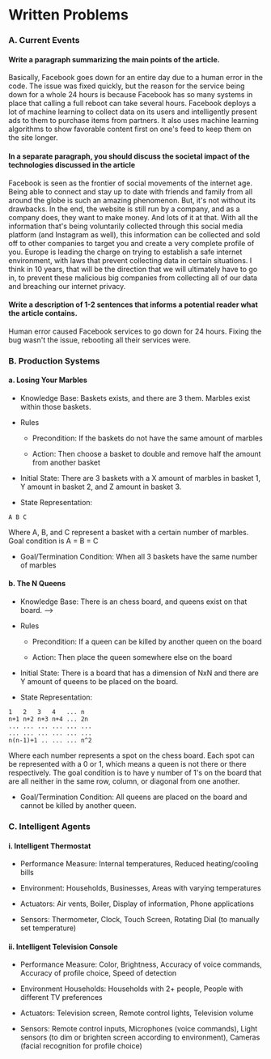 # Written Problems

### A. Current Events

#### Write a paragraph summarizing the main points of the article.

Basically, Facebook goes down for an entire day due to a human error in the code. The issue was fixed quickly, but the reason for the service being down for a whole 24 hours is because Facebook has so many systems in place that calling a full reboot can take several hours. Facebook deploys a lot of machine learning to collect data on its users and intelligently present ads to them to purchase items from partners. It also uses machine learning algorithms to show favorable content first on one's feed to keep them on the site longer.

#### In a separate paragraph, you should discuss the societal impact of the technologies discussed in the article

Facebook is seen as the frontier of social movements of the internet age. Being able to connect and stay up to date with friends and family from all around the globe is such an amazing phenomenon. But, it's not without its drawbacks. In the end, the website is still run by a company, and as a company does, they want to make money. And lots of it at that. With all the information that's being voluntarily collected through this social media platform (and Instagram as well), this information can be collected and sold off to other companies to target you and create a very complete profile of you. Europe is leading the charge on trying to establish a safe internet environment, with laws that prevent collecting data in certain situations. I think in 10 years, that will be the direction that we will ultimately have to go in, to prevent these malicious big companies from collecting all of our data and breaching our internet privacy.

#### Write a description of 1-2 sentences that informs a potential reader what the article contains.

Human error caused Facebook services to go down for 24 hours. Fixing the bug wasn't the issue, rebooting all their services were.

### B. Production Systems

#### a. Losing Your Marbles

- Knowledge Base: Baskets exists, and there are 3 them. Marbles exist within those baskets.

- Rules

  - Precondition: If the baskets do not have the same amount of marbles

  - Action: Then choose a basket to double and remove half the amount from another basket

- Initial State: There are 3 baskets with a X amount of marbles in basket 1, Y amount in basket 2, and Z amount in basket 3.

- State Representation:
```
A B C
```
Where A, B, and C represent a basket with a certain number of marbles. Goal condition is A = B = C

- Goal/Termination Condition: When all 3 baskets have the same number of marbles

#### b. The N Queens

- Knowledge Base: There is an chess board, and queens exist on that board. -->

- Rules

  - Precondition: If a queen can be killed by another queen on the board

  - Action: Then place the queen somewhere else on the board

- Initial State: There is a board that has a dimension of NxN and there are Y amount of queens to be placed on the board.

- State Representation:
```
1   2   3   4   ... n
n+1 n+2 n+3 n+4 ... 2n
... ... ... ... ... ...
... ... ... ... ... ...
n(n-1)+1 .. ... ... n^2
```
Where each number represents a spot on the chess board. Each spot can be represented with a 0 or 1, which means a queen is not there or there respectively. The goal condition is to have y number of 1's on the board that are all neither in the same row, column, or diagonal from one another.

- Goal/Termination Condition: All queens are placed on the board and cannot be killed by another queen.

### C. Intelligent Agents

#### i. Intelligent Thermostat

- Performance Measure: Internal temperatures, Reduced heating/cooling bills

- Environment: Households, Businesses, Areas with varying temperatures

- Actuators: Air vents, Boiler, Display of information, Phone applications

- Sensors: Thermometer, Clock, Touch Screen, Rotating Dial (to manually set temperature)

#### ii. Intelligent Television Console

- Performance Measure: Color, Brightness, Accuracy of voice commands, Accuracy of profile choice, Speed of detection

- Environment Households: Households with 2+ people, People with different TV preferences

- Actuators: Television screen, Remote control lights, Television volume

- Sensors: Remote control inputs, Microphones (voice commands), Light sensors (to dim or brighten screen according to environment), Cameras (facial recognition for profile choice)

[source]: https://www.nytimes.com/2019/03/14/technology/facebook-whatsapp-outage.html

